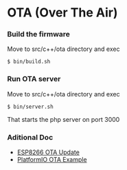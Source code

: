 # OTA (Over The Air)

### Build the firmware

Move to src/c++/ota directory and exec

    $ bin/build.sh

### Run OTA server

Move to src/c++/ota directory and exec

    $ bin/server.sh

That starts the php server on port 3000

### Aditional Doc

* [ESP8266 OTA Update](https://github.com/esp8266/Arduino/blob/master/doc/ota_updates/readme.md)
* [PlatformIO OTA Example](https://github.com/platformio/platformio-examples/tree/develop/espressif/esp8266-arduino-ota)

